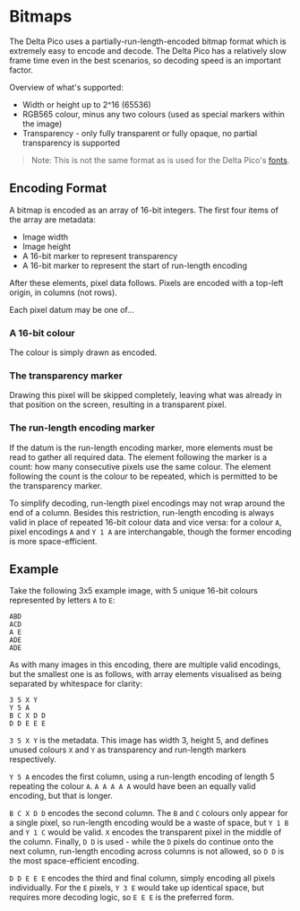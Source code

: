 # Bitmaps

The Delta Pico uses a partially-run-length-encoded bitmap format which is extremely easy to encode
and decode. The Delta Pico has a relatively slow frame time even in the best scenarios, so decoding
speed is an important factor. 

Overview of what's supported:

- Width or height up to 2^16 (65536)
- RGB565 colour, minus any two colours (used as special markers within the image)
- Transparency - only fully transparent or fully opaque, no partial transparency is supported

> Note: This is not the same format as is used for the Delta Pico's [fonts](fonts).

## Encoding Format

A bitmap is encoded as an array of 16-bit integers. The first four items of the array are metadata:

- Image width
- Image height
- A 16-bit marker to represent transparency
- A 16-bit marker to represent the start of run-length encoding

After these elements, pixel data follows. Pixels are encoded with a top-left origin, in columns (not
rows).

Each pixel datum may be one of...

### A 16-bit colour

The colour is simply drawn as encoded.

### The transparency marker

Drawing this pixel will be skipped completely, leaving what was already in that position on the
screen, resulting in a transparent pixel.

### The run-length encoding marker

If the datum is the run-length encoding marker, more elements must be read to gather all required
data. The element following the marker is a count: how many consecutive pixels use the same colour.
The element following the count is the colour to be repeated, which is permitted to be the
transparency marker.

To simplify decoding, run-length pixel encodings may not wrap around the end of a column. Besides
this restriction, run-length encoding is always valid in place of repeated 16-bit colour data and
vice versa: for a colour `A`, pixel encodings `A` and `Y 1 A` are interchangable, though the former
encoding is more space-efficient.

## Example

Take the following 3x5 example image, with 5 unique 16-bit colours represented by letters `A` to
`E`:

```
ABD
ACD
A E
ADE
ADE
```

As with many images in this encoding, there are multiple valid encodings, but the smallest one is
as follows, with array elements visualised as being separated by whitespace for clarity:

```
3 5 X Y 
Y 5 A
B C X D D
D D E E E
```

`3 5 X Y` is the metadata. This image has width 3, height 5, and defines unused colours `X` and `Y`
as transparency and run-length markers respectively.

`Y 5 A` encodes the first column, using a run-length encoding of length 5 repeating the colour `A`.
`A A A A A` would have been an equally valid encoding, but that is longer.

`B C X D D` encodes the second column. The `B` and `C` colours only appear for a single pixel, so
run-length encoding would be a waste of space, but `Y 1 B` and `Y 1 C` would be valid. `X` encodes
the transparent pixel in the middle of the column. Finally, `D D` is used - while the `D` pixels
do continue onto the next column, run-length encoding across columns is not allowed, so `D D` is the
most space-efficient encoding.

`D D E E E` encodes the third and final column, simply encoding all pixels individually. For the `E`
pixels, `Y 3 E` would take up identical space, but requires more decoding logic, so `E E E` is the
preferred form.
